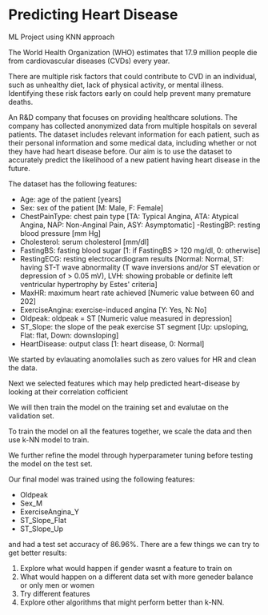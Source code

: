 # Predicting Heart Disease
 ML Project using KNN approach

The World Health Organization (WHO) estimates that 17.9 million people die from cardiovascular diseases (CVDs) every year.

There are multiple risk factors that could contribute to CVD in an individual, such as unhealthy diet, lack of physical activity, or mental illness. Identifying these risk factors early on could help prevent many premature deaths.

An R&D company that focuses on providing healthcare solutions. The company has collected anonymized data from multiple hospitals on several patients. The dataset includes relevant information for each patient, such as their personal information and some medical data, including whether or not they have had heart disease before. Our aim is to use the dataset to accurately predict the likelihood of a new patient having heart disease in the future.

The dataset has the following features:

- Age: age of the patient [years]
- Sex: sex of the patient [M: Male, F: Female]
- ChestPainType: chest pain type [TA: Typical Angina, ATA: Atypical Angina, NAP: Non-Anginal Pain, ASY: Asymptomatic]
-RestingBP: resting blood pressure [mm Hg]
- Cholesterol: serum cholesterol [mm/dl]
- FastingBS: fasting blood sugar [1: if FastingBS > 120 mg/dl, 0: otherwise]
- RestingECG: resting electrocardiogram results [Normal: Normal, ST: having ST-T wave abnormality (T wave inversions and/or ST elevation or depression of > 0.05 mV), LVH: showing probable or definite left ventricular hypertrophy by Estes' criteria]
- MaxHR: maximum heart rate achieved [Numeric value between 60 and 202]
- ExerciseAngina: exercise-induced angina [Y: Yes, N: No]
- Oldpeak: oldpeak = ST [Numeric value measured in depression]
- ST_Slope: the slope of the peak exercise ST segment [Up: upsloping, Flat: flat, Down: downsloping]
- HeartDisease: output class [1: heart disease, 0: Normal]

We started by evlauating anomolalies such as zero values for HR and clean the data.

Next we selected features which may help predicted heart-disease by looking at their correlation cofficient

We will then  train the model on the training set and evalutae on the validation set. 

To train the model on all the features together, we scale the data and then use k-NN model to train.

We further refine the model through hyperparameter tuning before testing the model on the test set.


Our final model was trained using the following features:

- Oldpeak
- Sex_M
- ExerciseAngina_Y
- ST_Slope_Flat
- ST_Slope_Up

and had a test set accuracy of 86.96%. There are a few things we can try to get better results:

1. Explore what would happen if gender wasnt a feature to train on
2. What would happen on a different data set with more geneder balance or only men or women
3. Try different features
4. Explore other algorithms that might perform better than k-NN.

